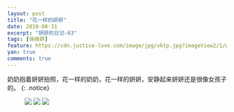 ```yaml
---
layout: post
title: "花一样的妍妍"
date: 2018-08-31
excerpt: "妍妍的日记-63"
tags: [徐晓妍]
feature: https://cdn.justice-love.com/image/jpg/xktp.jpg?imageView2/1/w/1200/h/500
yan: true
comments: true
---
```

奶奶抱着妍妍拍照，花一样的奶奶，花一样的妍妍，安静起来妍妍还是很像女孩子的。
{: .notice}
<figure>
    <img src="{{ site.staticUrl }}/yanyan/image/huayan1.jpeg?imageMogr2/auto-orient" />
    <img src="{{ site.staticUrl }}/yanyan/image/huayan2.jpeg?imageMogr2/auto-orient" />
    <img src="{{ site.staticUrl }}/yanyan/image/huayan3.jpeg?imageMogr2/auto-orient" />
</figure>
